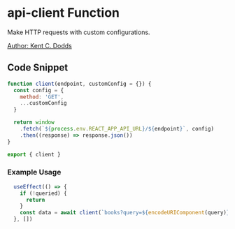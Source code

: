 # api-client Function

Make HTTP requests with custom configurations.

[Author: Kent C. Dodds](https://github.com/kentcdodds/bookshelf 'Author: Kent C. Dodds')

## Code Snippet

```javascript
function client(endpoint, customConfig = {}) {
  const config = {
    method: 'GET',
    ...customConfig
  }

  return window
    .fetch(`${process.env.REACT_APP_API_URL}/${endpoint}`, config)
    .then((response) => response.json())
}

export { client }
```

### Example Usage

```javascript
  useEffect(() => {
    if (!queried) {
      return
    }
    const data = await client(`books?query=${encodeURIComponent(query)}`)
  }, [])
```
